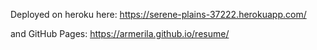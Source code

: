Deployed on heroku here:
https://serene-plains-37222.herokuapp.com/

and GitHub Pages:
https://armerila.github.io/resume/
